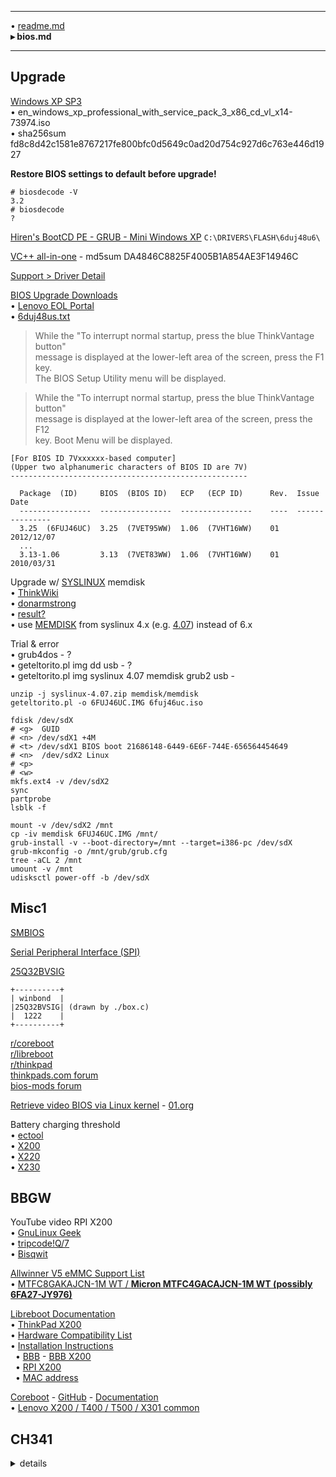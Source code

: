 
---

&bullet; [readme.md](https://github.com/Un1Gfn/t500)\
**&#9656; bios.md**

---

## Upgrade

[Windows XP SP3](https://archive.org/details/WinXPProSP3x86)\
&bullet; en_windows_xp_professional_with_service_pack_3_x86_cd_vl_x14-73974.iso\
&bullet; sha256sum fd8c8d42c1581e8767217fe800bfc0d5649c0ad20d754c927d6c763e446d1927

**Restore BIOS settings to default before upgrade!**

```plain
# biosdecode -V
3.2
# biosdecode
?
```

[Hiren's BootCD PE - GRUB - Mini Windows XP](https://www.dell.com/community/Linux-General/HOW-TO-Update-BIOS-on-DELL-Laptops-Desktops-Servers-running/td-p/4166910) `C:\DRIVERS\FLASH\6duj48u6\`

[VC++ all-in-one](https://www.techpowerup.com/download/visual-c-redistributable-runtime-package-all-in-one/) - md5sum DA4846C8825F4005B1A854AE3F14946C

[Support > Driver Detail](https://support.lenovo.com/us/en/downloads/migr-70348)

[BIOS Upgrade Downloads](https://www.thinkwiki.org/wiki/BIOS_Upgrade_Downloads)\
&bullet; [Lenovo EOL Portal](https://download.lenovo.com/eol/index.html)\
&bullet; [6duj48us.txt](https://download.lenovo.com/ibmdl/pub/pc/pccbbs/mobiles/6duj48us.txt)

>While the "To interrupt normal startup, press the blue ThinkVantage button"\
>message is displayed at the lower-left area of the screen, press the F1 key.\
>The BIOS Setup Utility menu will be displayed.

>While the "To interrupt normal startup, press the blue ThinkVantage button"\
>message is displayed at the lower-left area of the screen, press the F12\
>key. Boot Menu will be displayed.

    [For BIOS ID 7Vxxxxxx-based computer]
    (Upper two alphanumeric characters of BIOS ID are 7V)
    -----------------------------------------------------
     
      Package  (ID)     BIOS  (BIOS ID)   ECP   (ECP ID)      Rev.  Issue Date
      ----------------  ----------------  ----------------    ----  ---------------
      3.25  (6FUJ46UC)  3.25  (7VET95WW)  1.06  (7VHT16WW)    01    2012/12/07
      ...
      3.13-1.06         3.13  (7VET83WW)  1.06  (7VHT16WW)    01    2010/03/31

Upgrade w/ [SYSLINUX](https://en.wikipedia.org/wiki/SYSLINUX) memdisk\
&bullet; [ThinkWiki](http://www.thinkwiki.org/wiki/BIOS_Upgrade#Manual_method)\
&bullet; [donarmstrong](https://www.donarmstrong.com/posts/x200_bios_update/)\
&bullet; [result?](http://www.thinkwiki.org/wiki/BIOS_Upgrade_success_failure#GRUB2:_Booting_floppy_Image)\
&bullet; use [MEMDISK](https://wiki.syslinux.org/wiki/index.php?title=MEMDISK) from syslinux 4.x (e.g. [4.07](https://mirrors.edge.kernel.org/pub/linux/utils/boot/syslinux/syslinux-4.07.zip)) instead of 6.x

Trial & error\
&bullet; grub4dos - ?\
&bullet; geteltorito.pl img dd usb - ?\
&bullet; geteltorito.pl img syslinux 4.07 memdisk grub2 usb -

    unzip -j syslinux-4.07.zip memdisk/memdisk
    geteltorito.pl -o 6FUJ46UC.IMG 6fuj46uc.iso

<div></div>

    fdisk /dev/sdX
    # <g>  GUID
    # <n> /dev/sdX1 +4M
    # <t> /dev/sdX1 BIOS boot 21686148-6449-6E6F-744E-656564454649
    # <n>  /dev/sdX2 Linux
    # <p>
    # <w>
    mkfs.ext4 -v /dev/sdX2
    sync
    partprobe
    lsblk -f

<div></div>

    mount -v /dev/sdX2 /mnt
    cp -iv memdisk 6FUJ46UC.IMG /mnt/
    grub-install -v --boot-directory=/mnt --target=i386-pc /dev/sdX
    grub-mkconfig -o /mnt/grub/grub.cfg
    tree -aCL 2 /mnt
    umount -v /mnt
    udisksctl power-off -b /dev/sdX

## Misc1

[SMBIOS](https://en.wikipedia.org/wiki/System_Management_BIOS)

[Serial Peripheral Interface (SPI)](https://en.wikipedia.org/wiki/Serial_Peripheral_Interface)

[25Q32BVSIG](http://www.datasheetcafe.com/25q32bvsig-datasheet-w25q32bvssig-winbond/)

    +----------+
    | winbond  |
    |25Q32BVSIG| (drawn by ./box.c)
    |  1222    |
    +----------+

[r/coreboot](https://www.reddit.com/r/coreboot)\
[r/libreboot](https://www.reddit.com/r/libreboot)\
[r/thinkpad](https://www.reddit.com/r/thinkpad)\
[thinkpads.com forum](https://forum.thinkpads.com/)\
[bios-mods forum](https://www.bios-mods.com/)

[Retrieve video BIOS via Linux kernel](https://www.coreboot.org/VGA_support#Retrieval_via_Linux_kernel) - [01.org](https://01.org/linuxgraphics/documentation/development/how-dump-video-bios)

Battery charging threshold\
&bullet; [ectool](https://www.coreboot.org/Ectool)\
&bullet; [X200](https://www.reddit.com/r/coreboot/comments/cb1tc3/librebootet_x200_battery_charging_threshold_using/)\
&bullet; [X220](https://remireuvekamp.nl/blog/setting-battery-thresholds-on-coreboot-x220.html)\
&bullet; [X230](https://www.reddit.com/r/coreboot/comments/exoida/possible_problem_with_battery_charging_due_skulls/)

## BBGW

YouTube video RPI X200\
&bullet; [GnuLinux Geek](https://youtu.be/CyxgYnOcsTw)\
&bullet; [tripcode!Q/7](https://youtu.be/F5mKul8WUn0)\
&bullet; [Bisqwit](https://youtu.be/PUaDkQFD7FE)

[Allwinner V5 eMMC Support List](http://files.lindeni.org/lindenis-v5/documents/support_list/Allwinner%C2%A0V5%20eMMC%C2%A0Support%C2%A0List.pdf)\
&bullet; [MTFC8GAKAJCN-1M WT / **Micron MTFC4GACAJCN-1M WT (possibly 6FA27-JY976)**](https://www.micron.com/products/managed-nand/emmc/part-catalog/mtfc8gakajcn-1m-wt)

[Libreboot Documentation](https://libreboot.org/docs/)\
&bullet; [ThinkPad X200](https://libreboot.org/docs/hardware/x200.html)\
&bullet; [Hardware Compatibility List](https://libreboot.org/docs/hardware/)\
&bullet; [Installation Instructions](https://libreboot.org/docs/install/)\
&nbsp;   &bullet; [BBB](https://libreboot.org/docs/install/bbb_setup.html) - [BBB X200](https://libreboot.org/docs/install/x200_external.html)\
&nbsp;   &bullet; [RPI X200](https://libreboot.org/docs/install/rpi_setup.html#raspberry-pi-thinkpad-x200)\
&nbsp;   &bullet; [MAC address](https://libreboot.org/docs/hardware/mac_address.html)

[Coreboot](https://coreboot.org/) - [GitHub](https://github.com/coreboot/coreboot) - [Documentation](https://doc.coreboot.org/index.html)\
&bullet; [Lenovo X200 / T400 / T500 / X301 common](https://doc.coreboot.org/mainboard/lenovo/montevina_series.html)

## CH341

<details><summary>details</summary>

---

[CH341A schematics](https://www.onetransistor.eu/2017/08/ch341a-mini-programmer-schematic.html) -
[XTW100 schematics](https://www.onetransistor.eu/2020/08/xtw100-minprogrammer-schematic-driver.html)

**[Do not use CH341A!](https://libreboot.org/faq.html#do-not-use-ch341a)**\
&bullet; [3V 32M-BIT](https://www.winbond.com/resource-files/w25q32bv_revi_100413_wo_automotive.pdf#page=1)\
&bullet; [Supply Voltage VCC MAX 3.6](https://www.winbond.com/resource-files/w25q32bv_revi_100413_wo_automotive.pdf#page=61)\
&bullet; [V = 2.7V to 3.6V](https://www.winbond.com/resource-files/w25q32bv_revi_100413_wo_automotive.pdf#page=76)

Fix\
&bullet; [YouTube](https://www.youtube.com/watch?v=-ln3VIZKKaE)\
&bullet; [EEVblog](https://www.eevblog.com/forum/repair/ch341a-serial-memory-programmer-power-supply-fix/)

[1a86:5512](https://linux-hardware.org/?id=usb:1a86-5512)\
&bullet; lsmod - ch341\
&bullet; ["ch341" on lcsc](https://lcsc.com/search?q=ch341)\
&bullet; ["ch341" on szlcsc](https://so.szlcsc.com/global.html?k=ch341)\
&bullet; [flashrom](https://flashrom.org/Supported_hardware#USB_Devices) - ch341a_spi Winchiphead (WCH) CH341A\
&bullet; lsusb - QinHeng Electronics CH341 in EPP/MEM/I2C mode, EPP/I2C adapter\
&bullet; modinfo - /lib/modules/"$(uname -r)"/kernel/drivers/usb/serial/ch341.ko.xz

---

</details>
